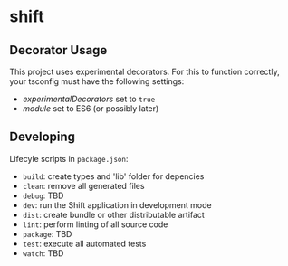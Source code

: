 # shift

## Decorator Usage

This project uses experimental decorators. For this to function correctly, your tsconfig must 
have the following settings:

* _experimentalDecorators_ set to `true`
* _module_ set to ES6 (or possibly later)

## Developing

Lifecyle scripts in `package.json`:

* `build`: create types and 'lib' folder for depencies
* `clean`: remove all generated files
* `debug`: TBD
* `dev`: run the Shift application in development mode
* `dist`: create bundle or other distributable artifact
* `lint`: perform linting of all source code
* `package`: TBD
* `test`: execute all automated tests
* `watch`: TBD